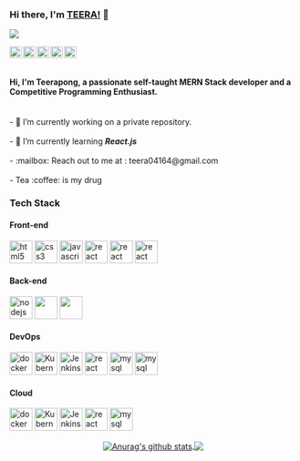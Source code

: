 ### Hi there, I'm [TEERA!](https://github.com/teera04164) 👋
![](https://komarev.com/ghpvc/?username=teera04164)

<a href="https://twitter.com/teera04164">
  <img align="left" alt="Teerapong | Twitter" width="21px" src="https://img.icons8.com/fluent/48/000000/twitter.png" />
</a>
<a href="https://www.hackerrank.com/teera04164/">
<img align="left" alt="Teerapong | Twitter" width="21px" src="https://img.icons8.com/windows/32/000000/hackerrank.png" />
</a>
<a href="https://linkedin.com/in/teera04164">
 <img  align="left" alt="Teerapong | Linkedin" width="21px" src="https://img.icons8.com/cute-clipart/64/000000/linkedin.png" />
</a>
<a href="https://www.facebook.com/mihir.gupta.7965/">
 <img align="left" alt="Teerapong | Facebook" width="21px" src="https://img.icons8.com/fluent/64/000000/facebook-new.png" />
</a>
<a href="https://www.instagram/mihir_gupta_1/">
 <img align="left" alt="Teerapong | Facebook" width="21px" src="https://img.icons8.com/cute-clipart/64/000000/instagram-new.png"/>
</a>
<br />
<br />
<h4>Hi, I'm Teerapong, a passionate self-taught <strong>MERN Stack developer</strong> and a <strong>Competitive Programming Enthusiast</strong>.</h4>
<br/>
- 🔭 I’m currently working on a private repository.<br/>
<br />
- 🌱 I’m currently learning <strong><em>React.js</em></strong><br/>
<br />
- :mailbox: Reach out to me at : teera04164@gmail.com<br/>
<br />
- Tea :coffee: is my drug
<h3>Tech Stack</h3>
<h4>Front-end</h4>
<p align="left"> 
  <img src="https://devicons.github.io/devicon/devicon.git/icons/html5/html5-original-wordmark.svg" alt="html5" width="40" height="40"/> 
  <img src="https://devicons.github.io/devicon/devicon.git/icons/css3/css3-original-wordmark.svg" alt="css3" width="40" height="40"/> 
  <img src="https://devicons.github.io/devicon/devicon.git/icons/javascript/javascript-original.svg" alt="javascript" width="40" height="40"/> 
   <img src="https://img.stackshare.io/service/4109/16407404782_8b9c57eab3.jpg" alt="react" width="40" height="40"/>
  <img src="https://devicons.github.io/devicon/devicon.git/icons/react/react-original-wordmark.svg" alt="react" width="40" height="40"/>
  <img src=" https://img.stackshare.io/service/4074/13142323.png" alt="react" width="40" height="40"/>
 
 </p>
 <h4>Back-end</h4>
<p align="left"> 
<img src="https://img.icons8.com/color/48/000000/nodejs.png" width="40" height="40" alt="nodejs" />
  <img src="https://img.icons8.com/color/48/000000/mongodb.png" width="40" height="40" />
  <img src="https://img.stackshare.io/service/1025/logo-mysql-170x170.png" width="40" height="40" />
  
 </p>
  <h4>DevOps</h4>
<p align="left"> 
  <img src="https://img.stackshare.io/service/586/n4u37v9t_400x400.png" alt="docker" width="40" height="40"/> 
  <img src="https://img.stackshare.io/service/1885/21_d3cvM.png" alt="Kubernetes" width="40" height="40"/> 
  <img src="https://img.stackshare.io/service/670/jenkins.png" alt="Jenkins" width="40" height="40"/> 
  <img src="https://img.stackshare.io/service/1046/git.png" alt="react" width="40" height="40"/>
  <img src="https://img.stackshare.io/service/2237/757747.png" alt="mysql" width="40" height="40"/> 
    <img src="https://img.stackshare.io/service/1052/YMxUfyWf.png" alt="mysql" width="40" height="40"/> 
 </p>
 <h4>Cloud</h4>
<p align="left"> 
  <img src="https://img.stackshare.io/service/133/3wgIDj3j.png" alt="docker" width="40" height="40"/> 
  <img src="https://img.stackshare.io/service/295/Onjxs6Lw_400x400.jpg" alt="Kubernetes" width="40" height="40"/> 
  <img src="https://img.stackshare.io/service/25/amazon-s3.png" alt="Jenkins" width="40" height="40"/> 
  <img src="https://img.stackshare.io/service/2748/lV55uZMx.png" alt="react" width="40" height="40"/>
  <img src="https://img.stackshare.io/service/3069/PBnd8yDL_400x400.jpg" alt="mysql" width="40" height="40"/> 
 </p>
<p align = 'center'> 
<a href="https://github.com/anuraghazra/github-readme-stats">
  <img align="center" src="https://github-readme-stats.anuraghazra1.vercel.app/api?username=teera04164&show_icons=true&include_all_commits=true&theme=radical" alt="Anurag's github stats" />
</a>
<a href="https://github.com/anuraghazra/github-readme-stats">
  <!-- Change the `github-readme-stats.anuraghazra1.vercel.app` to `github-readme-stats.vercel.app`  -->
  <img align="center" src="https://github-readme-stats.anuraghazra1.vercel.app/api/top-langs/?username=teera04164&layout=compact&theme=radical" />
</a>

